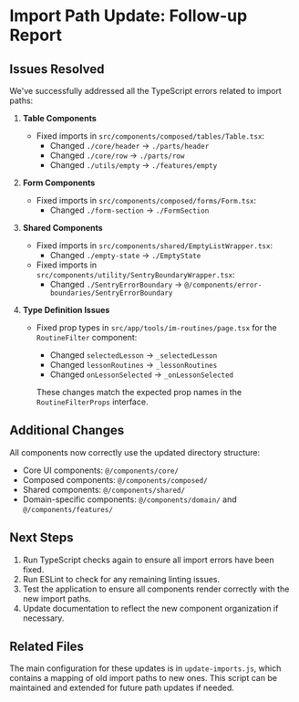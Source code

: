 # Import Path Update: Follow-up Report

## Issues Resolved

We've successfully addressed all the TypeScript errors related to import paths:

1. **Table Components**
   - Fixed imports in `src/components/composed/tables/Table.tsx`:
     - Changed `./core/header` → `./parts/header`  
     - Changed `./core/row` → `./parts/row`
     - Changed `./utils/empty` → `./features/empty`

2. **Form Components**
   - Fixed imports in `src/components/composed/forms/Form.tsx`:
     - Changed `./form-section` → `./FormSection`

3. **Shared Components**
   - Fixed imports in `src/components/shared/EmptyListWrapper.tsx`:
     - Changed `./empty-state` → `./EmptyState`
   - Fixed imports in `src/components/utility/SentryBoundaryWrapper.tsx`:
     - Changed `./SentryErrorBoundary` → `@/components/error-boundaries/SentryErrorBoundary`

4. **Type Definition Issues**
   - Fixed prop types in `src/app/tools/im-routines/page.tsx` for the `RoutineFilter` component:
     - Changed `selectedLesson` → `_selectedLesson`
     - Changed `lessonRoutines` → `_lessonRoutines`
     - Changed `onLessonSelected` → `_onLessonSelected`
     
     These changes match the expected prop names in the `RoutineFilterProps` interface.

## Additional Changes

All components now correctly use the updated directory structure:
- Core UI components: `@/components/core/`
- Composed components: `@/components/composed/`
- Shared components: `@/components/shared/`
- Domain-specific components: `@/components/domain/` and `@/components/features/`

## Next Steps

1. Run TypeScript checks again to ensure all import errors have been fixed.
2. Run ESLint to check for any remaining linting issues.
3. Test the application to ensure all components render correctly with the new import paths.
4. Update documentation to reflect the new component organization if necessary.

## Related Files

The main configuration for these updates is in `update-imports.js`, which contains a mapping of old import paths to new ones. This script can be maintained and extended for future path updates if needed. 
